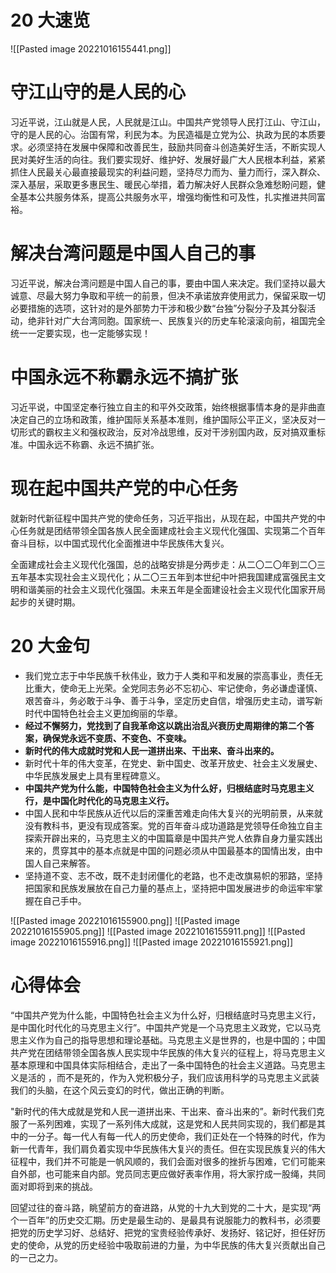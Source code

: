 # 20 大速览

![[Pasted image 20221016155441.png]]

# 守江山守的是人民的心
习近平说，江山就是人民，人民就是江山。中国共产党领导人民打江山、守江山，守的是人民的心。治国有常，利民为本。为民造福是立党为公、执政为民的本质要求。必须坚持在发展中保障和改善民生，鼓励共同奋斗创造美好生活，不断实现人民对美好生活的向往。我们要实现好、维护好、发展好最广大人民根本利益，紧紧抓住人民最关心最直接最现实的利益问题，坚持尽力而为、量力而行，深入群众、深入基层，采取更多惠民生、暖民心举措，着力解决好人民群众急难愁盼问题，健全基本公共服务体系，提高公共服务水平，增强均衡性和可及性，扎实推进共同富裕。

# 解决台湾问题是中国人自己的事
习近平说，解决台湾问题是中国人自己的事，要由中国人来决定。我们坚持以最大诚意、尽最大努力争取和平统一的前景，但决不承诺放弃使用武力，保留采取一切必要措施的选项，这针对的是外部势力干涉和极少数“台独”分裂分子及其分裂活动，绝非针对广大台湾同胞。国家统一、民族复兴的历史车轮滚滚向前，祖国完全统一一定要实现，也一定能够实现！

# 中国永远不称霸永远不搞扩张
习近平说，中国坚定奉行独立自主的和平外交政策，始终根据事情本身的是非曲直决定自己的立场和政策，维护国际关系基本准则，维护国际公平正义，坚决反对一切形式的霸权主义和强权政治，反对冷战思维，反对干涉别国内政，反对搞双重标准。中国永远不称霸、永远不搞扩张。

# 现在起中国共产党的中心任务
就新时代新征程中国共产党的使命任务，习近平指出，从现在起，中国共产党的中心任务就是团结带领全国各族人民全面建成社会主义现代化强国、实现第二个百年奋斗目标，以中国式现代化全面推进中华民族伟大复兴。

全面建成社会主义现代化强国，总的战略安排是分两步走：从二〇二〇年到二〇三五年基本实现社会主义现代化；从二〇三五年到本世纪中叶把我国建成富强民主文明和谐美丽的社会主义现代化强国。未来五年是全面建设社会主义现代化国家开局起步的关键时期。

# 20 大金句

- 我们党立志于中华民族千秋伟业，致力于人类和平和发展的崇高事业，责任无比重大，使命无上光荣。全党同志务必不忘初心、牢记使命，务必谦虚谨慎、艰苦奋斗，务必敢于斗争、善于斗争，坚定历史自信，增强历史主动，谱写新时代中国特色社会主义更加绚丽的华章。
- **经过不懈努力，党找到了自我革命这以跳出治乱兴衰历史周期律的第二个答案，确保党永远不变质、不变色、不变味。**
- **新时代的伟大成就时党和人民一道拼出来、干出来、奋斗出来的。**
- 新时代十年的伟大变革，在党史、新中国史、改革开放史、社会主义发展史、中华民族发展史上具有里程碑意义。
- **中国共产党为什么能，中国特色社会主义为什么好，归根结底时马克思主义行，是中国化时代化的马克思主义行。**
- 中国人民和中华民族从近代以后的深重苦难走向伟大复兴的光明前景，从来就没有教科书，更没有现成答案。党的百年奋斗成功道路是党领导任命独立自主探索开辟出来的，马克思主义的中国篇章是中国共产党人依靠自身力量实践出来的，贯穿其中的基本点就是中国的问题必须从中国最基本的国情出发，由中国人自己来解答。
- 坚持道不变、志不改，既不走封闭僵化的老路，也不走改旗易帜的邪路，坚持把国家和民族发展放在自己力量的基点上，坚持把中国发展进步的命运牢牢掌握在自己手中。

![[Pasted image 20221016155900.png]]
![[Pasted image 20221016155905.png]]
![[Pasted image 20221016155911.png]]
![[Pasted image 20221016155916.png]]
![[Pasted image 20221016155921.png]]

# 心得体会

“中国共产党为什么能，中国特色社会主义为什么好，归根结底时马克思主义行，是中国化时代化的马克思主义行”。中国共产党是一个马克思主义政党，它以马克思主义作为自己的指导思想和理论基础。马克思主义是世界的，也是中国的；中国共产党在团结带领全国各族人民实现中华民族的伟大复兴的征程上，将马克思主义基本原理和中国具体实际相结合，走出了一条中国特色的社会主义道路。马克思主义是活的 ，而不是死的，作为入党积极分子，我们应该用科学的马克思主义武装我们的头脑，在这个风云变幻的时代，做出正确的判断。

"新时代的伟大成就是党和人民一道拼出来、干出来、奋斗出来的”。新时代我们克服了一系列困难，实现了一系列伟大成就，这是党和人民共同实现的，我们都是其中的一分子。每一代人有每一代人的历史使命，我们正处在一个特殊的时代，作为新一代青年，我们肩负着实现中华民族伟大复兴的责任。但在实现民族复兴的伟大征程中，我们并不可能是一帆风顺的，我们会面对很多的挫折与困难，它们可能来自外部，也可能来自内部。党员同志更应做好表率作用，将大家拧成一股绳，共同面对即将到来的挑战。

回望过往的奋斗路，眺望前方的奋进路，从党的十九大到党的二十大，是实现“两个一百年”的历史交汇期。历史是最生动的、是最具有说服能力的教科书，必须要把党的历史学习好、总结好、把党的宝贵经验传承好、发扬好、铭记好，担任好历史的使命，从党的历史经验中吸取前进的力量，为中华民族的伟大复兴贡献出自己的一己之力。